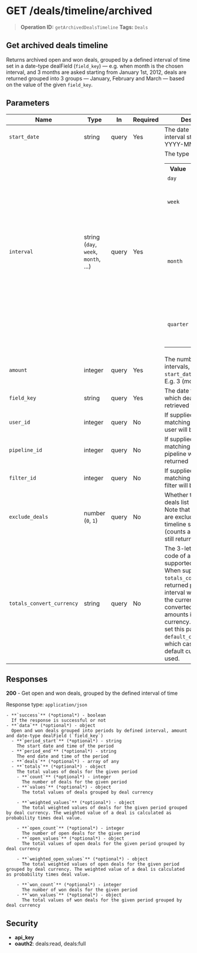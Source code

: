 # GET /deals/timeline/archived

> **Operation ID:** `getArchivedDealsTimeline`
> **Tags:** `Deals`

## Get archived deals timeline

Returns archived open and won deals, grouped by a defined interval of time set in a date-type dealField (`field_key`) — e.g. when month is the chosen interval, and 3 months are asked starting from January 1st, 2012, deals are returned grouped into 3 groups — January, February and March — based on the value of the given `field_key`.

## Parameters

| Name | Type | In | Required | Description |
|------|------|-------|----------|-------------|
| `start_date` | string | query | Yes | The date when the first interval starts. Format: YYYY-MM-DD. |
| `interval` | string (`day`, `week`, `month`, ...) | query | Yes | The type of the interval<table><tr><th>Value</th><th>Description</th></tr><tr><td>`day`</td><td>Day</td></tr><tr><td>`week`</td><td>A full week (7 days) starting from `start_date`</td></tr><tr><td>`month`</td><td>A full month (depending on the number of days in given month) starting from `start_date`</td></tr><tr><td>`quarter`</td><td>A full quarter (3 months) starting from `start_date`</td></tr></table> |
| `amount` | integer | query | Yes | The number of given intervals, starting from `start_date`, to fetch. E.g. 3 (months). |
| `field_key` | string | query | Yes | The date field key which deals will be retrieved from |
| `user_id` | integer | query | No | If supplied, only deals matching the given user will be returned |
| `pipeline_id` | integer | query | No | If supplied, only deals matching the given pipeline will be returned |
| `filter_id` | integer | query | No | If supplied, only deals matching the given filter will be returned |
| `exclude_deals` | number (`0`, `1`) | query | No | Whether to exclude deals list (1) or not (0). Note that when deals are excluded, the timeline summary (counts and values) is still returned. |
| `totals_convert_currency` | string | query | No | The 3-letter currency code of any of the supported currencies. When supplied, `totals_converted` is returned per each interval which contains the currency-converted total amounts in the given currency. You may also set this parameter to `default_currency` in which case the user's default currency is used. |

## Responses

**200** - Get open and won deals, grouped by the defined interval of time

Response type: `application/json`

```
- **`success`** (*optional*) - boolean
  If the response is successful or not
- **`data`** (*optional*) - object
  Open and won deals grouped into periods by defined interval, amount and date-type dealField (`field_key`)
  - **`period_start`** (*optional*) - string
    The start date and time of the period
  - **`period_end`** (*optional*) - string
    The end date and time of the period
  - **`deals`** (*optional*) - array of any
  - **`totals`** (*optional*) - object
    The total values of deals for the given period
    - **`count`** (*optional*) - integer
      The number of deals for the given period
    - **`values`** (*optional*) - object
      The total values of deals grouped by deal currency

    - **`weighted_values`** (*optional*) - object
      The total weighted values of deals for the given period grouped by deal currency. The weighted value of a deal is calculated as probability times deal value.

    - **`open_count`** (*optional*) - integer
      The number of open deals for the given period
    - **`open_values`** (*optional*) - object
      The total values of open deals for the given period grouped by deal currency

    - **`weighted_open_values`** (*optional*) - object
      The total weighted values of open deals for the given period grouped by deal currency. The weighted value of a deal is calculated as probability times deal value.

    - **`won_count`** (*optional*) - integer
      The number of won deals for the given period
    - **`won_values`** (*optional*) - object
      The total values of won deals for the given period grouped by deal currency

```


## Security

- **api_key**
- **oauth2**: deals:read, deals:full
